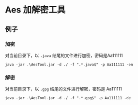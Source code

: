 # Aes 加解密工具

## 例子

### 加密

对当前目录下，以 `.java` 结尾的文件进行加密，密码是Aa111111

`java -jar .\AesTool.jar -d ./ -f ".*.java$" -p Aa111111 -en`

### 解密

对当前目录下，以 `.gpg` 结尾的文件进行解密，密码是 Aa111111

`java -jar .\AesTool.jar -d ./ -f ".*.gpg$" -p Aa111111 -de`
